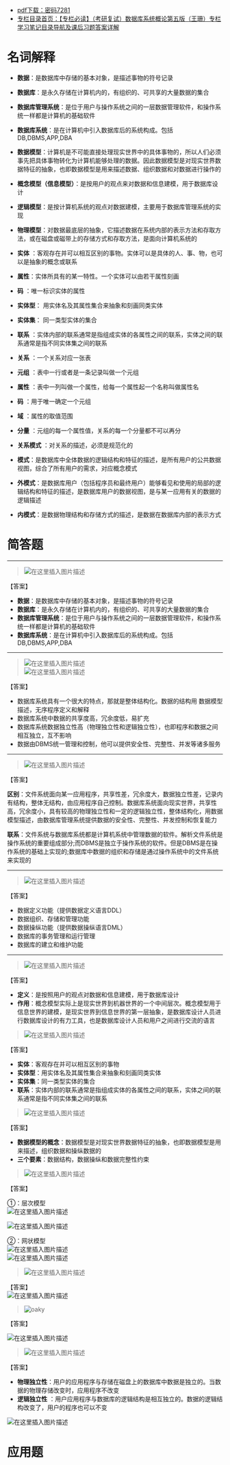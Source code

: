  

- [pdf下载：密码7281](https://url18.ctfile.com/f/22722418-803434693-77fa8b)
- [专栏目录首页：【专栏必读】（考研复试）数据库系统概论第五版（王珊）专栏学习笔记目录导航及课后习题答案详解](https://zhangxing-tech.blog.csdn.net/article/details/122771126)

# 名词解释

- **数据**：是数据库中存储的基本对象，是描述事物的符号记录

- **数据库**：是永久存储在计算机内的，有组织的、可共享的大量数据的集合

- **数据库管理系统**：是位于用户与操作系统之间的一层数据管理软件，和操作系统一样都是计算机的基础软件

- **数据库系统**：是在计算机中引入数据库后的系统构成。包括DB,DBMS,APP,DBA

- **数据模型**：计算机是不可能直接处理现实世界中的具体事物的，所以人们必须事先把具体事物转化为计算机能够处理的数据。因此数据模型是对现实世界数据特征的抽象，也即数据模型是用来描述数据、组织数据和对数据进行操作的

- **概念模型（信息模型）**：是按用户的观点来对数据和信息建模，用于数据库设计

- **逻辑模型**：是按计算机系统的观点对数据建模，主要用于数据库管理系统的实现

- **物理模型**：对数据最底层的抽象，它描述数据在系统内部的表示方法和存取方法，或在磁盘或磁带上的存储方式和存取方法，是面向计算机系统的

- **实体** ：客观存在并可以相互区别的事物。实体可以是具体的人、事、物，也可以是抽象的概念或联系

- **属性**：实体所具有的某一特性。一个实体可以由若干属性刻画

- **码** ：唯一标识实体的属性

- **实体型**： 用实体名及其属性集合来抽象和刻画同类实体

- **实体集**： 同一类型实体的集合

- **联系** ：实体内部的联系通常是指组成实体的各属性之间的联系，实体之间的联系通常是指不同实体集之间的联系

- **关系** ：一个关系对应一张表

- **元组** ：表中一行或者是一条记录叫做一个元组

- **属性** ：表中一列叫做一个属性，给每一个属性起一个名称叫做属性名

- **码** ：用于唯一确定一个元组

- **域** ：属性的取值范围

- **分量** ：元组的每一个属性值，关系的每一个分量都不可以再分

- **关系模式** ：对关系的描述，必须是规范化的

- **模式**：是数据库中全体数据的逻辑结构和特征的描述，是所有用户的公共数据视图，综合了所有用户的需求，对应概念模式

- **外模式**：是数据库用户（包括程序员和最终用户）能够看见和使用的局部的逻辑结构和特征的描述，是数据库用户的数据视图，是与某一应用有关的数据的逻辑描述

- **内模式**：是数据物理结构和存储方式的描述，是数据在数据库内部的表示方式

# 简答题

---

> ![在这里插入图片描述](https://ziquyun.com/main/csdn/img?url=https%3A%2F%2Fimg-blog.csdnimg.cn%2F17277a12636740a69d79220d63930d23.png&rfUrl=https%3A%2F%2Fzhangxing-tech.blog.csdn.net%2Farticle%2Fdetails%2F122800118)

【答案】

- **数据**：是数据库中存储的基本对象，是描述事物的符号记录
- **数据库**：是永久存储在计算机内的，有组织的、可共享的大量数据的集合
- **数据库管理系统**：是位于用户与操作系统之间的一层数据管理软件，和操作系统一样都是计算机的基础软件
- **数据库系统**：是在计算机中引入数据库后的系统构成。包括DB,DBMS,APP,DBA

---

> ![在这里插入图片描述](https://ziquyun.com/main/csdn/img?url=https%3A%2F%2Fimg-blog.csdnimg.cn%2Fc871701fab594bd6b60840cec43a897b.png&rfUrl=https%3A%2F%2Fzhangxing-tech.blog.csdn.net%2Farticle%2Fdetails%2F122800118)  
> ![在这里插入图片描述](https://ziquyun.com/main/csdn/img?url=https%3A%2F%2Fimg-blog.csdnimg.cn%2F976ce21933334371a87da28b7953d655.png&rfUrl=https%3A%2F%2Fzhangxing-tech.blog.csdn.net%2Farticle%2Fdetails%2F122800118)

【答案】

- 数据库系统具有一个很大的特点，那就是整体结构化。数据的结构用 数据模型描述，无序程序定义和解释
- 数据库系统中数据的共享度高，冗余度低，易扩充
- 数据库系统数据独立性高（物理独立性和逻辑独立性），也即程序和数据之间相互独立，互不影响
- 数据由DBMS统一管理和控制，他可以提供安全性、完整性、并发等诸多服务

---

> ![在这里插入图片描述](https://ziquyun.com/main/csdn/img?url=https%3A%2F%2Fimg-blog.csdnimg.cn%2F7944d743f6c948fd8a4b59af4bdfdd13.png&rfUrl=https%3A%2F%2Fzhangxing-tech.blog.csdn.net%2Farticle%2Fdetails%2F122800118)

【答案】

**区别**：文件系统面向某一应用程序，共享性差，冗余度大，数据独立性差，记录内有结构，整体无结构，由应用程序自己控制。数据库系统面向现实世界，共享性高，冗余度小，具有较高的物理独立性和一定的逻辑独立性，整体结构化，用数据模型描述，由数据库管理系统提供数据的安全性、完整性、并发控制和恢复能力

**联系**：文件系统与数据库系统都是计算机系统中管理数据的软件。解析文件系统是操作系统的重要组成部分;而DBMS是独立于操作系统的软件。但是DBMS是在操作系统的基础上实现的;数据库中数据的组织和存储是通过操作系统中的文件系统来实现的

---

> ![在这里插入图片描述](https://ziquyun.com/main/csdn/img?url=https%3A%2F%2Fimg-blog.csdnimg.cn%2F32511637f84544ccac4dca61a4641659.png&rfUrl=https%3A%2F%2Fzhangxing-tech.blog.csdn.net%2Farticle%2Fdetails%2F122800118)

【答案】

- 数据定义功能（提供数据定义语言DDL）
- 数据组织、存储和管理功能
- 数据操纵功能（提供数据操纵语言DML）
- 数据库的事务管理和运行管理
- 数据库的建立和维护功能

---

> ![在这里插入图片描述](https://ziquyun.com/main/csdn/img?url=https%3A%2F%2Fimg-blog.csdnimg.cn%2F6abf1be0794246718c767ba7933456fd.png&rfUrl=https%3A%2F%2Fzhangxing-tech.blog.csdn.net%2Farticle%2Fdetails%2F122800118)

【答案】

- **定义**：是按照用户的观点对数据和信息建模，用于数据库设计
- **作用**：概念模型实际上是现实世界到机器世界的一个中间层次。概念模型用于信息世界的建模，是现实世界到信息世界的第一层抽象，是数据库设计人员进行数据库设计的有力工具，也是数据库设计人员和用户之间进行交流的语言

> ![在这里插入图片描述](https://ziquyun.com/main/csdn/img?url=https%3A%2F%2Fimg-blog.csdnimg.cn%2F22ee674dc45e43d0b0fc38bfacfae13b.png&rfUrl=https%3A%2F%2Fzhangxing-tech.blog.csdn.net%2Farticle%2Fdetails%2F122800118)

【答案】

- **实体**：客观存在并可以相互区别的事物
- **实体型**：用实体名及其属性集合来抽象和刻画同类实体
- **实体集**：同一类型实体的集合
- **联系**：实体内部的联系通常是指组成实体的各属性之间的联系，实体之间的联系通常是指不同实体集之间的联系

> ![在这里插入图片描述](https://ziquyun.com/main/csdn/img?url=https%3A%2F%2Fimg-blog.csdnimg.cn%2F595d5c86c4394196a179e23b2380beb7.png&rfUrl=https%3A%2F%2Fzhangxing-tech.blog.csdn.net%2Farticle%2Fdetails%2F122800118)

【答案】

- **数据模型的概念**：数据模型是对现实世界数据特征的抽象，也即数据模型是用来描述，组织数据和操纵数据的
- **三个要素**：数据结构，数据操纵和数据完整性约束

> ![在这里插入图片描述](https://ziquyun.com/main/csdn/img?url=https%3A%2F%2Fimg-blog.csdnimg.cn%2F59a5a654c83c4a448eca27213df91955.png&rfUrl=https%3A%2F%2Fzhangxing-tech.blog.csdn.net%2Farticle%2Fdetails%2F122800118)

【答案】

①：层次模型  
![在这里插入图片描述](https://ziquyun.com/main/csdn/img?url=https%3A%2F%2Fimg-blog.csdnimg.cn%2F25d6a7e61cd54034838f2cc200c64114.png%3Fx-oss-process%3Dimage%2Fwatermark%2Ctype_d3F5LXplbmhlaQ%2Cshadow_50%2Ctext_Q1NETiBA5b-r5LmQ5rGf5rmW%2Csize_20%2Ccolor_FFFFFF%2Ct_70%2Cg_se%2Cx_16&rfUrl=https%3A%2F%2Fzhangxing-tech.blog.csdn.net%2Farticle%2Fdetails%2F122800118)

![在这里插入图片描述](https://ziquyun.com/main/csdn/img?url=https%3A%2F%2Fimg-blog.csdnimg.cn%2F541f2bc52ea747cb983628178ec076b1.png%3Fx-oss-process%3Dimage%2Fwatermark%2Ctype_d3F5LXplbmhlaQ%2Cshadow_50%2Ctext_Q1NETiBA5b-r5LmQ5rGf5rmW%2Csize_20%2Ccolor_FFFFFF%2Ct_70%2Cg_se%2Cx_16&rfUrl=https%3A%2F%2Fzhangxing-tech.blog.csdn.net%2Farticle%2Fdetails%2F122800118)

②：网状模型  
![在这里插入图片描述](https://ziquyun.com/main/csdn/img?url=https%3A%2F%2Fimg-blog.csdnimg.cn%2F997cef7fec9f488fb5e6f448ad8a4e1b.png&rfUrl=https%3A%2F%2Fzhangxing-tech.blog.csdn.net%2Farticle%2Fdetails%2F122800118)  
![在这里插入图片描述](https://ziquyun.com/main/csdn/img?url=https%3A%2F%2Fimg-blog.csdnimg.cn%2Fdcb972cb950d41debff1d7869ca7c16c.png%3Fx-oss-process%3Dimage%2Fwatermark%2Ctype_d3F5LXplbmhlaQ%2Cshadow_50%2Ctext_Q1NETiBA5b-r5LmQ5rGf5rmW%2Csize_20%2Ccolor_FFFFFF%2Ct_70%2Cg_se%2Cx_16&rfUrl=https%3A%2F%2Fzhangxing-tech.blog.csdn.net%2Farticle%2Fdetails%2F122800118)

> ![在这里插入图片描述](https://ziquyun.com/main/csdn/img?url=https%3A%2F%2Fimg-blog.csdnimg.cn%2F300900aeb861441696d28f1884bb9d91.png&rfUrl=https%3A%2F%2Fzhangxing-tech.blog.csdn.net%2Farticle%2Fdetails%2F122800118)

【答案】  
![在这里插入图片描述](https://ziquyun.com/main/csdn/img?url=https%3A%2F%2Fimg-blog.csdnimg.cn%2F202c9387c2d24300b2823886228e09e0.png%3Fx-oss-process%3Dimage%2Fwatermark%2Ctype_d3F5LXplbmhlaQ%2Cshadow_50%2Ctext_Q1NETiBA5b-r5LmQ5rGf5rmW%2Csize_20%2Ccolor_FFFFFF%2Ct_70%2Cg_se%2Cx_16&rfUrl=https%3A%2F%2Fzhangxing-tech.blog.csdn.net%2Farticle%2Fdetails%2F122800118)

> ![oaky](https://ziquyun.com/main/csdn/img?url=https%3A%2F%2Fimg-blog.csdnimg.cn%2Fde618369e6bb4cb69d7a66ea3f3d39df.png&rfUrl=https%3A%2F%2Fzhangxing-tech.blog.csdn.net%2Farticle%2Fdetails%2F122800118)

【答案】

![在这里插入图片描述](https://ziquyun.com/main/csdn/img?url=https%3A%2F%2Fimg-blog.csdnimg.cn%2Ffd12bb8e6f2548b9a72b356e92a8d846.png%3Fx-oss-process%3Dimage%2Fwatermark%2Ctype_d3F5LXplbmhlaQ%2Cshadow_50%2Ctext_Q1NETiBA5b-r5LmQ5rGf5rmW%2Csize_20%2Ccolor_FFFFFF%2Ct_70%2Cg_se%2Cx_16&rfUrl=https%3A%2F%2Fzhangxing-tech.blog.csdn.net%2Farticle%2Fdetails%2F122800118)

> ![在这里插入图片描述](https://ziquyun.com/main/csdn/img?url=https%3A%2F%2Fimg-blog.csdnimg.cn%2F49c6b77218dc48f28c839babaf4e779f.png&rfUrl=https%3A%2F%2Fzhangxing-tech.blog.csdn.net%2Farticle%2Fdetails%2F122800118)

【答案】

- **物理独立性**：用户的应用程序与存储在磁盘上的数据库中数据是独立的。当数据的物理存储改变时，应用程序不改变
- **逻辑独立性** ：用户应用程序与数据库的逻辑结构是相互独立的。数据的逻辑结构改变了，用户的程序也可以不变

![在这里插入图片描述](https://ziquyun.com/main/csdn/img?url=https%3A%2F%2Fimg-blog.csdnimg.cn%2F4921dd1ac5054be18526755b1ba4d6bf.png&rfUrl=https%3A%2F%2Fzhangxing-tech.blog.csdn.net%2Farticle%2Fdetails%2F122800118)

# 应用题